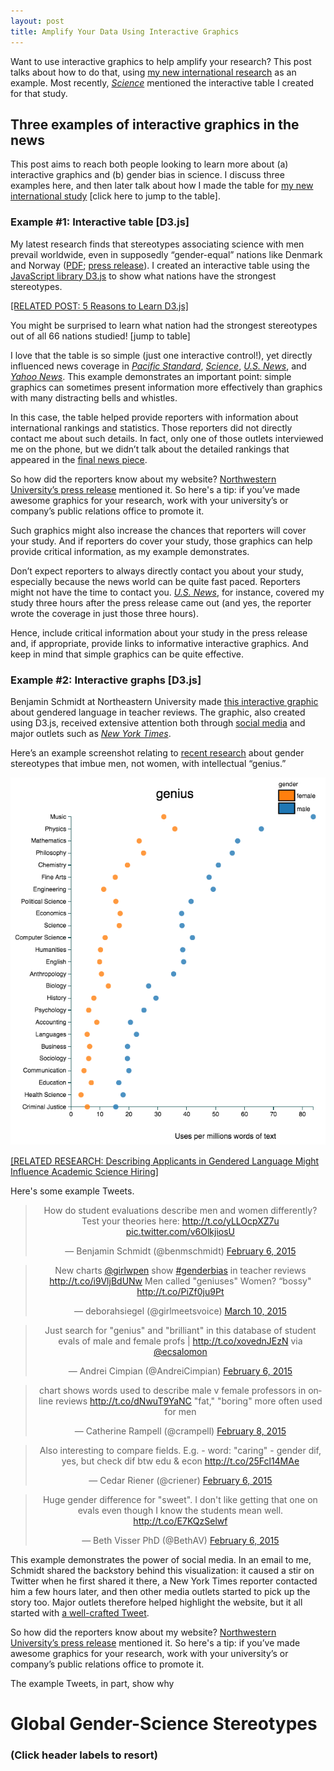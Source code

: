 ```yaml
---
layout: post
title: Amplify Your Data Using Interactive Graphics
---
```


Want to use interactive graphics to help amplify your research? This post talks about how to do that, using [my new international research](http://d-miller.github.io/assets/MillerEaglyLinn2015.pdf) as an example. Most recently, [_Science_](http://news.sciencemag.org/social-sciences/2015/05/science-still-seen-male-profession-according-international-study-gender-bias) mentioned the interactive table I created for that study.

## Three examples of interactive graphics in the news

This post aims to reach both people looking to learn more about (a) interactive graphics and (b) gender bias in science. I discuss three examples here, and then later talk about how I made the table for [my new international study](http://d-miller.github.io/assets/MillerEaglyLinn2015.pdf) [click here to jump to the table]. 

### Example #1: Interactive table [D3.js]

My latest research finds that stereotypes associating science with men prevail worldwide, even in supposedly “gender-equal” nations like Denmark and Norway ([PDF](http://d-miller.github.io/assets/MillerEaglyLinn2015.pdf); [press release](http://www.northwestern.edu/newscenter/stories/2015/05/gender-science-stereotypes-persist-across-the-world.html)). I created an interactive table using the [JavaScript library D3.js](http://d3js.org/) to show what nations have the strongest stereotypes. 

[[RELATED POST: 5 Reasons to Learn D3.js]](http://d-miller.github.io/Why-Learn-D3/)

You might be surprised to learn what nation had the strongest stereotypes out of all 66 nations studied! [jump to table]

I love that the table is so simple (just one interactive control!), yet directly influenced news coverage in [_Pacific Standard_](http://www.psmag.com/health-and-behavior/when-it-comes-to-female-scientists-seeing-is-believing), [_Science_](http://news.sciencemag.org/social-sciences/2015/05/science-still-seen-male-profession-according-international-study-gender-bias), [_U.S. News_](http://www.usnews.com/news/blogs/data-mine/2015/05/18/stem-gender-stereotypes-common-across-the-world), and [_Yahoo News_](http://news.yahoo.com/gender-science-stereotype-strongest-holland-082246004.html). This example demonstrates an important point: simple graphics can sometimes present information more effectively than graphics with many distracting bells and whistles.  

In this case, the table helped provide reporters with information about international rankings and statistics. Those reporters did not directly contact me about such details. In fact, only one of those outlets interviewed me on the phone, but we didn’t talk about the detailed rankings that appeared in the [final news piece](http://news.sciencemag.org/social-sciences/2015/05/science-still-seen-male-profession-according-international-study-gender-bias).

So how did the reporters know about my website? [Northwestern University’s press release](http://www.northwestern.edu/newscenter/stories/2015/05/gender-science-stereotypes-persist-across-the-world.html) mentioned it. So here's a tip: if you’ve made awesome graphics for your research, work with your university’s or company’s public relations office to promote it.

Such graphics might also increase the chances that reporters will cover your study. And if reporters do cover your study, those graphics can help provide critical information, as my example demonstrates. 

Don’t expect reporters to always directly contact you about your study, especially because the news world can be quite fast paced. Reporters might not have the time to contact you. [_U.S. News_](http://www.usnews.com/news/blogs/data-mine/2015/05/18/stem-gender-stereotypes-common-across-the-world), for instance, covered my study three hours after the press release came out (and yes, the reporter wrote the coverage in just those three hours). 

Hence, include critical information about your study in the press release and, if appropriate, provide links to informative interactive graphics. And keep in mind that simple graphics can be quite effective. 

### Example #2: Interactive graphs [D3.js] 

Benjamin Schmidt at Northeastern University made [this interactive graphic](http://benschmidt.org/profGender/) about gendered language in teacher reviews. The graphic, also created using D3.js, received extensive attention both through [social media](https://twitter.com/benmschmidt/status/563754577359814656) and major outlets such as [_New York Times_](http://www.nytimes.com/2015/02/07/upshot/is-the-professor-bossy-or-brilliant-much-depends-on-gender.html).

Here’s an example screenshot relating to [recent research](http://www.sciencemag.org/content/347/6219/262) about gender stereotypes that imbue men, not women, with intellectual “genius.” 

<div align="center"><img src="../images/prof-gender.png" /></div>

[[RELATED RESEARCH: Describing Applicants in Gendered Language Might Influence Academic Science Hiring]](http://www.americanscientist.org/blog/pub/gendered-language-science-hiring)

Here's some example Tweets.

<div align="center"><blockquote class="twitter-tweet" lang="en"><p lang="en" dir="ltr">How do student evaluations describe men and women differently? Test your theories here: <a href="http://t.co/yLLOcpXZ7u">http://t.co/yLLOcpXZ7u</a> <a href="http://t.co/v6OlkjiosU">pic.twitter.com/v6OlkjiosU</a></p>&mdash; Benjamin Schmidt (@benmschmidt) <a href="https://twitter.com/benmschmidt/status/563754577359814656">February 6, 2015</a></blockquote>
<script async src="//platform.twitter.com/widgets.js" charset="utf-8"></script></div>

<div align="center"><blockquote class="twitter-tweet" lang="en"><p lang="en" dir="ltr">New charts <a href="https://twitter.com/girlwpen">@girlwpen</a> show <a href="https://twitter.com/hashtag/genderbias?src=hash">#genderbias</a> in teacher reviews <a href="http://t.co/i9VljBdUNw">http://t.co/i9VljBdUNw</a> Men called &quot;geniuses&quot; Women? “bossy&quot; <a href="http://t.co/PiZf0ju9Pt">http://t.co/PiZf0ju9Pt</a></p>&mdash; deborahsiegel (@girlmeetsvoice) <a href="https://twitter.com/girlmeetsvoice/status/575413471799607296">March 10, 2015</a></blockquote>
<script async src="//platform.twitter.com/widgets.js" charset="utf-8"></script></div>

<div align="center"><blockquote class="twitter-tweet" lang="en"><p lang="en" dir="ltr">Just search for &quot;genius&quot; and &quot;brilliant&quot; in this database of student evals of male and female profs | <a href="http://t.co/xovednJEzN">http://t.co/xovednJEzN</a> via <a href="https://twitter.com/ecsalomon">@ecsalomon</a></p>&mdash; Andrei Cimpian (@AndreiCimpian) <a href="https://twitter.com/AndreiCimpian/status/563766644783464448">February 6, 2015</a></blockquote>
<script async src="//platform.twitter.com/widgets.js" charset="utf-8"></script></div>

<div align="center"><blockquote class="twitter-tweet" lang="en"><p lang="en" dir="ltr">chart shows words used to describe male v female professors in online reviews <a href="http://t.co/dNwuT9YaNC">http://t.co/dNwuT9YaNC</a> &quot;fat,&quot; &quot;boring&quot; more often used for men</p>&mdash; Catherine Rampell (@crampell) <a href="https://twitter.com/crampell/status/564513761566806016">February 8, 2015</a></blockquote>
<script async src="//platform.twitter.com/widgets.js" charset="utf-8"></script></div>

<div align="center"><blockquote class="twitter-tweet" lang="en"><p lang="en" dir="ltr">Also interesting to compare fields. E.g. - word: &quot;caring&quot; - gender dif, yes, but check dif btw edu &amp; econ <a href="http://t.co/25Fcl14MAe">http://t.co/25Fcl14MAe</a></p>&mdash; Cedar Riener (@criener) <a href="https://twitter.com/criener/status/563759767777452032">February 6, 2015</a></blockquote>
<script async src="//platform.twitter.com/widgets.js" charset="utf-8"></script></div>

<div align="center"><blockquote class="twitter-tweet" lang="en"><p lang="en" dir="ltr">Huge gender difference for &quot;sweet&quot;. I don&#39;t like getting that one on evals even though I know the students mean well. <a href="http://t.co/E7KQzSelwf">http://t.co/E7KQzSelwf</a></p>&mdash; Beth Visser PhD (@BethAV) <a href="https://twitter.com/BethAV/status/563770468495556609">February 6, 2015</a></blockquote>
<script async src="//platform.twitter.com/widgets.js" charset="utf-8"></script></div>

This example demonstrates the power of social media. In an email to me, Schmidt shared the backstory behind this visualization: it caused a stir on Twitter when he first shared it there, a New York Times reporter contacted him a few hours later, and then other media outlets started to pick up the story too. Major outlets therefore helped highlight the website, but it all started with [a well-crafted Tweet](https://twitter.com/benmschmidt/status/563754577359814656).

So how did the reporters know about my website? [Northwestern University’s press release](http://www.northwestern.edu/newscenter/stories/2015/05/gender-science-stereotypes-persist-across-the-world.html) mentioned it. So here's a tip: if you’ve made awesome graphics for your research, work with your university’s or company’s public relations office to promote it.

The example Tweets, in part, show why 

<script src="../assets/test/lib/d3.v3.min.js"></script>
<link rel="stylesheet" href="../assets/test/styles/styles.css">

<div id="table" style="padding-top: 0px;">
  <div id="titleCustom">
    <h1><strong>Global Gender-Science Stereotypes</strong></h1>
    <h3>(Click header labels to resort)</h3>
  </div>
  <div class="top25" style="text-align: center;"></div>
  <script src="../assets/test/js/top25.js"></script>
</div>

